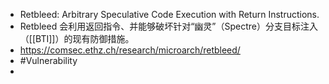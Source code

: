 - Retbleed: Arbitrary Speculative Code Execution with Return Instructions.
- Retbleed 会利用返回指令、并能够破坏针对“幽灵”（Spectre）分支目标注入（[[BTI]]）的现有防御措施。
- https://comsec.ethz.ch/research/microarch/retbleed/
- #Vulnerability
-